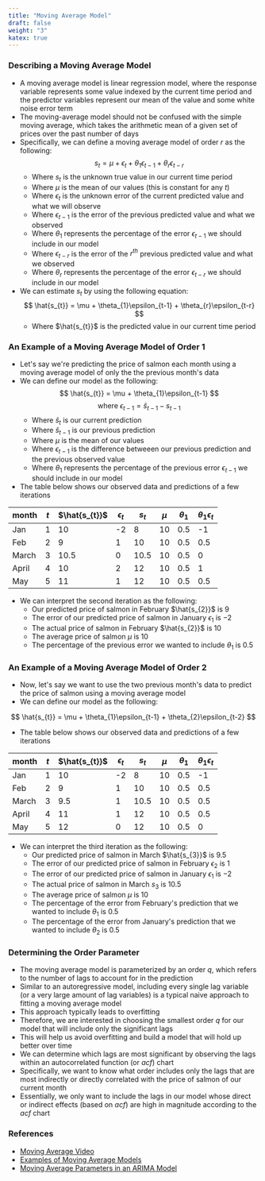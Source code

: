 ```yaml
---
title: "Moving Average Model"
draft: false
weight: "3"
katex: true
---
```


### Describing a Moving Average Model
- A moving average model is linear regression model, where the response variable represents some value indexed by the current time period and the predictor variables represent our mean of the value and some white noise error term
- The moving-average model should not be confused with the simple moving average, which takes the arithmetic mean of a given set of prices over the past number of days
- Specifically, we can define a moving average model of order $r$ as the following:
	$$ s_{t} =  \mu + \epsilon_{t} + \theta_{1}\epsilon_{t-1} + \theta_{r}\epsilon_{t-r} $$
	- Where $s_{t}$ is the unknown true value in our current time period
	- Where $\mu$ is the mean of our values (this is constant for any $t$)
	- Where $\epsilon_{t}$ is the unknown error of the current predicted value and what we will observe
	- Where $\epsilon_{t-1}$ is the error of the previous predicted value and what we observed
	- Where $\theta_{1}$ represents the percentage of the error $\epsilon_{t-1}$ we should include in our model
	- Where $\epsilon_{t-r}$ is the error of the $r^{th}$ previous predicted value and what we observed
	- Where $\theta_{r}$ represents the percentage of the error $\epsilon_{t-r}$ we should include in our model
- We can estimate $s_{t}$ by using the following equation:
	$$ \hat{s_{t}} = \mu + \theta_{1}\epsilon_{t-1} + \theta_{r}\epsilon_{t-r} $$
	- Where $\hat{s_{t}}$ is the predicted value in our current time period

### An Example of a Moving Average Model of Order 1
- Let's say we're predicting the price of salmon each month using a moving average model of only the the previous month's data
- We can define our model as the following:
	$$ \hat{s_{t}} = \mu + \theta_{1}\epsilon_{t-1} $$
	$$ \text{where } \epsilon_{t-1} = \hat{s}_{t-1} - s_{t-1} $$
	- Where $\hat{s}_{t}$ is our current prediction
	- Where $\hat{s}_{t-1}$ is our previous prediction
	- Where $\mu$ is the mean of our values
	- Where $\epsilon_{t-1}$ is the difference betweeen our previous prediction and the previous observed value
	- Where $\theta_{1}$ represents the percentage of the previous error $\epsilon_{t-1}$ we should include in our model
- The table below shows our observed data and predictions of a few iterations

| month | $t$ | $\hat{s_{t}}$ | $\epsilon_{t}$ | $s_{t}$ | $\mu$ | $\theta_{1}$ | $\theta_{1}\epsilon_{t}$ |
| ----- | --- | ------------- | -------------- | ------- | ----- | ------------ | ------------------------ |
| Jan   | 1   | 10            | -2             | 8       | 10    | 0.5          | -1                       |
| Feb   | 2   | 9             | 1              | 10      | 10    | 0.5          | 0.5                      |
| March | 3   | 10.5          | 0              | 10.5    | 10    | 0.5          | 0                        |
| April | 4   | 10            | 2              | 12      | 10    | 0.5          | 1                        |
| May   | 5   | 11            | 1              | 12      | 10    | 0.5          | 0.5                      |

- We can interpret the second iteration as the following:
	- Our predicted price of salmon in February $\hat{s_{2}}$ is $9$
	- The error of our predicted price of salmon in January $\epsilon_{1}$ is $-2$
	- The actual price of salmon in February $\hat{s_{2}}$ is $10$
	- The average price of salmon $\mu$ is $10$
	- The percentage of the previous error we wanted to include $\theta_{1}$ is $0.5$

### An Example of a Moving Average Model of Order 2
- Now, let's say we want to use the two previous month's data to predict the price of salmon using a moving average model
- We can define our model as the following:

$$ \hat{s_{t}} = \mu + \theta_{1}\epsilon_{t-1} + \theta_{2}\epsilon_{t-2} $$

- The table below shows our observed data and predictions of a few iterations

| month | $t$ | $\hat{s_{t}}$ | $\epsilon_{t}$ | $s_{t}$ | $\mu$ | $\theta_{1}$ | $\theta_{1}\epsilon_{t}$ |
| ----- | --- | ------------- | -------------- | ------- | ----- | ------------ | ------------------------ |
| Jan   | 1   | 10            | -2             | 8       | 10    | 0.5          | -1                       |
| Feb   | 2   | 9             | 1              | 10      | 10    | 0.5          | 0.5                      |
| March | 3   | 9.5           | 1              | 10.5    | 10    | 0.5          | 0.5                      |
| April | 4   | 11            | 1              | 12      | 10    | 0.5          | 0.5                      |
| May   | 5   | 12            | 0              | 12      | 10    | 0.5          | 0                        |

- We can interpret the third iteration as the following:
	- Our predicted price of salmon in March $\hat{s_{3}}$ is $9.5$
	- The error of our predicted price of salmon in February $\epsilon_{2}$ is $1$
	- The error of our predicted price of salmon in January $\epsilon_{1}$ is $-2$
	- The actual price of salmon in March $s_{3}$ is $10.5$
	- The average price of salmon $\mu$ is $10$
	- The percentage of the error from February's prediction that we wanted to include $\theta_{1}$ is $0.5$
	- The percentage of the error from January's prediction that we wanted to include $\theta_{2}$ is $0.5$

### Determining the Order Parameter
- The moving average model is parameterized by an order $q$, which refers to the number of lags to account for in the prediction
- Similar to an autoregressive model, including every single lag variable (or a very large amount of lag variables) is a typical naive approach to fitting a moving average model
- This approach typically leads to overfitting
- Therefore, we are interested in choosing the smallest order $q$ for our model that will include only the significant lags
- This will help us avoid overfitting and build a model that will hold up better over time
- We can determine which lags are most significant by observing the lags within an autocorrelated function (or $acf$) chart
- Specifically, we want to know what order includes only the lags that are most indirectly or directly correlated with the price of salmon of our current month
- Essentially, we only want to include the lags in our model whose direct or indirect effects (based on $acf$) are high in magnitude according to the $acf$ chart

### References
- [Moving Average Video](https://www.youtube.com/watch?v=voryLhxiPzE)
- [Examples of Moving Average Models](https://newonlinecourses.science.psu.edu/stat510/lesson/2/2.1)
- [Moving Average Parameters in an ARIMA Model](https://people.duke.edu/~rnau/411arim.htm)
